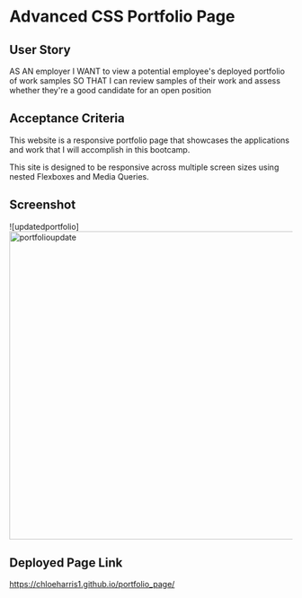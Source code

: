 # Advanced CSS Portfolio Page

## User Story
AS AN employer
I WANT to view a potential employee's deployed portfolio of work samples
SO THAT I can review samples of their work and assess whether they're a good candidate for an open position


## Acceptance Criteria
This website is a responsive portfolio page that showcases the applications and work that I will accomplish in this bootcamp. 

This site is designed to be responsive across multiple screen sizes using nested Flexboxes and Media Queries. 


## Screenshot 
![updatedportfolio]
<img width="549" alt="portfolioupdate" src="https://user-images.githubusercontent.com/89039793/140840627-dda5cf80-fd04-4d32-be68-793696a2db51.PNG">


## Deployed Page Link
https://chloeharris1.github.io/portfolio_page/
